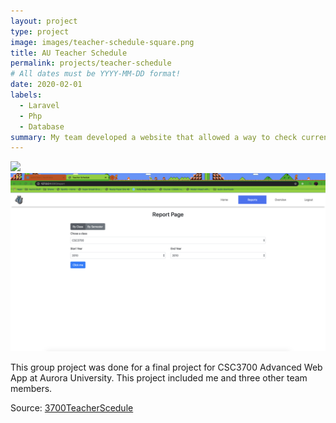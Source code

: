 ```yaml
---
layout: project
type: project
image: images/teacher-schedule-square.png
title: AU Teacher Schedule
permalink: projects/teacher-schedule
# All dates must be YYYY-MM-DD format!
date: 2020-02-01
labels:
  - Laravel
  - Php
  - Database
summary: My team developed a website that allowed a way to check current and past Aurora University courses by searching through class or semester per year.
---
```


<img class="ui rounded image" src="../images/teacher-schedule.png">
<img class="ui rounded image" src="../images/teacher-schedule-page.png">
<p>
  This group project was done for a final project for CSC3700 Advanced Web App at Aurora University. This project included me and three other team members.
</p>
Source: <a href="https://github.com/nengler/CSC3700TeacherSchedule"><i class="large github icon"></i>3700TeacherScedule</a>

